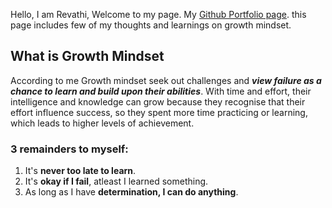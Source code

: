 Hello, I am Revathi, Welcome to my page. My [Github Portfolio page](https://github.com/revathisrie). this page includes few of my thoughts and learnings on growth mindset.

## What is Growth Mindset

According to me Growth mindset seek out challenges and *__view failure as a chance to learn and build upon their abilities__*. With time and effort, their intelligence and knowledge can grow because they recognise that their effort influence success, so they spent more time practicing or learning, which leads to higher levels of achievement.

### 3 remainders to myself:	

1. It's **never too late to learn**.
2. It's **okay if I fail**, atleast I learned something.
3. As long as I have __determination, I can do anything__.

